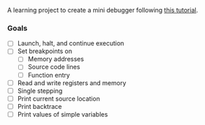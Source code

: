 A learning project to create a mini debugger following [this tutorial](https://blog.tartanllama.xyz/writing-a-linux-debugger-setup/).

### Goals
- [ ] Launch, halt, and continue execution
- [ ] Set breakpoints on
	- [ ] Memory addresses
	- [ ] Source code lines
	- [ ] Function entry
- [ ] Read and write registers and memory
- [ ] Single stepping
- [ ] Print current source location
- [ ] Print backtrace
- [ ] Print values of simple variables
